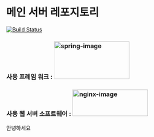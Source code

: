 # 메인 서버 레포지토리
[![Build Status](https://travis-ci.org/kjbin0420/user_backend.svg?branch=main)](https://travis-ci.org/github/kjbin0420/user_backend)

### 사용 프레임 워크 :         <img src="https://user-images.githubusercontent.com/55119239/74508917-976b0d80-4f43-11ea-9c97-f479de176bf3.png" alt="spring-image" height="100" width="200" />

### 사용 웹 서버 소프트웨어 : <img src="https://www.nginx.com/wp-content/uploads/2018/08/NGINX-logo-rgb-large.png" alt="nginx-image" height="70" width="200" />

안녕하세요
